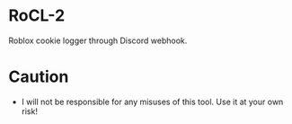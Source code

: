 # RoCL-2
Roblox cookie logger through Discord webhook.

# Caution
- I will not be responsible for any misuses of this tool. Use it at your own risk!

